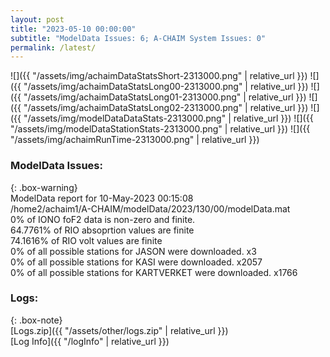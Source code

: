 ```yaml
---
layout: post
title: "2023-05-10 00:00:00"
subtitle: "ModelData Issues: 6; A-CHAIM System Issues: 0"
permalink: /latest/
---
```


![]({{ "/assets/img/achaimDataStatsShort-2313000.png" | relative_url }})
![]({{ "/assets/img/achaimDataStatsLong00-2313000.png" | relative_url }})
![]({{ "/assets/img/achaimDataStatsLong01-2313000.png" | relative_url }})
![]({{ "/assets/img/achaimDataStatsLong02-2313000.png" | relative_url }})
![]({{ "/assets/img/modelDataDataStats-2313000.png" | relative_url }})
![]({{ "/assets/img/modelDataStationStats-2313000.png" | relative_url }})
![]({{ "/assets/img/achaimRunTime-2313000.png" | relative_url }})


### ModelData Issues:  
  
{: .box-warning}  
 ModelData report for 10-May-2023 00:15:08   
 /home2/achaim1/A-CHAIM/modelData/2023/130/00/modelData.mat   
 0% of IONO foF2 data is non-zero and finite.   
 64.7761% of RIO absoprtion values are finite   
 74.1616% of RIO volt values are finite   
 0% of all possible stations for JASON were downloaded. x3   
 0% of all possible stations for KASI were downloaded. x2057   
 0% of all possible stations for KARTVERKET were downloaded. x1766   
  


### Logs:  
  
{: .box-note}  
[Logs.zip]({{ "/assets/other/logs.zip" | relative_url }})  
[Log Info]({{ "/logInfo" | relative_url }})  
